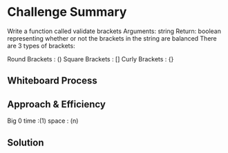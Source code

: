 # Challenge Summary
<!-- Description of the challenge -->
Write a function called validate brackets
Arguments: string
Return: boolean
representing whether or not the brackets in the string are balanced
There are 3 types of brackets:

Round Brackets : ()
Square Brackets : []
Curly Brackets : {}

## Whiteboard Process
<!-- Embedded whiteboard image -->

## Approach & Efficiency
<!-- What approach did you take? Why? What is the Big O space/time for this approach? -->
Big 0 time :(1)
      space : (n)

## Solution
<!-- Show how to run your code, and examples of it in action -->
